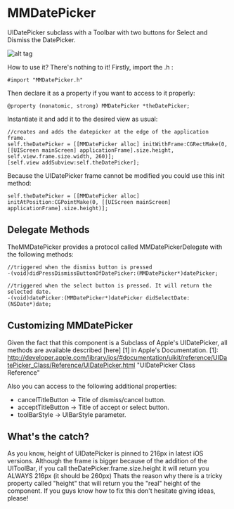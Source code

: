 MMDatePicker
============

UIDatePicker subclass with a Toolbar with two buttons for Select and Dismiss the DatePicker.

![alt tag](https://raw.github.com/mdelamata/MMDatePicker/master/MMDatePicker%20Demo/capture.png)


How to use it? There's nothing to it! Firstly, import the .h :

    #import "MMDatePicker.h"

Then declare it as a property if you want to access to it properly:

    @property (nonatomic, strong) MMDatePicker *theDatePicker;

Instantiate it and add it to the desired view as usual:

    //creates and adds the datepicker at the edge of the application frame.
    self.theDatePicker = [[MMDatePicker alloc] initWithFrame:CGRectMake(0, [[UIScreen mainScreen] applicationFrame].size.height, self.view.frame.size.width, 260)];
    [self.view addSubview:self.theDatePicker];
    


Because the UIDatePicker frame cannot be modified you could use this init method:

    self.theDatePicker = [[MMDatePicker alloc] initAtPosition:CGPointMake(0, [[UIScreen mainScreen] applicationFrame].size.height)];
    
   
Delegate Methods
------------

TheMMDatePicker provides a protocol called MMDatePickerDelegate with the following methods:

    //triggered when the dismiss button is pressed
    -(void)didPressDismissButtonOfDatePicker:(MMDatePicker*)datePicker;
    
    //triggered when the select button is pressed. It will return the selected date.
    -(void)datePicker:(MMDatePicker*)datePicker didSelectDate:(NSDate*)date;
    
   
Customizing MMDatePicker
------------

Given the fact that this component is a Subclass of Apple's UIDatePicker, all methods are available described [here] [1] in Apple's Documentation.
[1]: http://developer.apple.com/library/ios/#documentation/uikit/reference/UIDatePicker_Class/Reference/UIDatePicker.html        "UIDatePicker Class Reference"



Also you can access to the following additional properties:

* cancelTitleButton -> Title of dismiss/cancel button.
* acceptTitleButton -> Title of accept or select button.
* toolBarStyle -> UIBarStyle parameter.
 


What's the catch?
------------

As you know, height of UIDatePicker is pinned to 216px in latest iOS versions. 
Although the frame is bigger because of the addition of the UIToolBar, if you call theDatePicker.frame.size.height it will return you ALWAYS 216px (it should be 260px)
Thats the reason why there is a tricky property called "height" that will return you the "real" height of the component. If you guys know how to fix this don't hesitate giving ideas, please!





    

